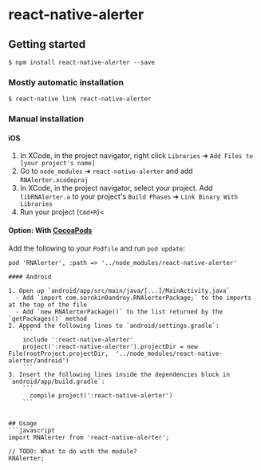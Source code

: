 
# react-native-alerter

## Getting started

`$ npm install react-native-alerter --save`

### Mostly automatic installation

`$ react-native link react-native-alerter`

### Manual installation


#### iOS

1. In XCode, in the project navigator, right click `Libraries` ➜ `Add Files to [your project's name]`
2. Go to `node_modules` ➜ `react-native-alerter` and add `RNAlerter.xcodeproj`
3. In XCode, in the project navigator, select your project. Add `libRNAlerter.a` to your project's `Build Phases` ➜ `Link Binary With Libraries`
4. Run your project (`Cmd+R`)<

#### Option: With [CocoaPods](https://cocoapods.org/)

Add the following to your `Podfile` and run `pod update`:

```
pod 'RNAlerter', :path => '../node_modules/react-native-alerter'

#### Android

1. Open up `android/app/src/main/java/[...]/MainActivity.java`
  - Add `import com.sorokin0andrey.RNAlerterPackage;` to the imports at the top of the file
  - Add `new RNAlerterPackage()` to the list returned by the `getPackages()` method
2. Append the following lines to `android/settings.gradle`:
  	```
  	include ':react-native-alerter'
  	project(':react-native-alerter').projectDir = new File(rootProject.projectDir, 	'../node_modules/react-native-alerter/android')
  	```
3. Insert the following lines inside the dependencies block in `android/app/build.gradle`:
  	```
      compile project(':react-native-alerter')
  	```


## Usage
```javascript
import RNAlerter from 'react-native-alerter';

// TODO: What to do with the module?
RNAlerter;
```
  